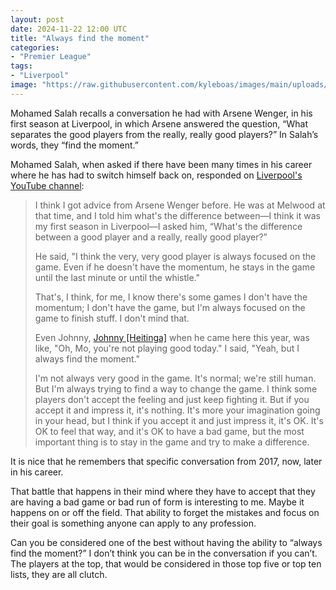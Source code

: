 ```yaml
---
layout: post
date: 2024-11-22 12:00 UTC
title: "Always find the moment"
categories:
- "Premier League"
tags:
- "Liverpool"
image: "https://raw.githubusercontent.com/kyleboas/images/main/uploads/2024/11/17/Image-17Nov2024_20:46:11.png"
---
```


Mohamed Salah recalls a conversation he had with Arsene Wenger, in his first season at Liverpool, in which Arsene answered the question, “What separates the good players from the really, really good players?” In Salah’s words, they “find the moment.”

<!---more--->

Mohamed Salah, when asked if there have been many times in his career where he has had to switch himself back on, responded on [Liverpool's YouTube channel](https://youtu.be/Go7PU6Yz2p8?si=07jDQMkjl-OIkP7g): 

> I think I got advice from Arsene Wenger before. He was at Melwood at that time, and I told him what's the difference between—I think it was my first season in Liverpool—I asked him, “What's the difference between a good player and a really, really good player?”
> 
> He said, "I think the very, very good player is always focused on the game. Even if he doesn't have the momentum, he stays in the game until the last minute or until the whistle."
> 
> That's, I think, for me, I know there's some games I don't have the momentum; I don't have the game, but I'm always focused on the game to finish stuff. I don't mind that.
> 
> Even Johnny, [Johnny [Heitinga]](https://en.m.wikipedia.org/wiki/John_Heitinga) when he came here this year, was like, "Oh, Mo, you're not playing good today." I said, "Yeah, but I always find the moment."
> 
> I'm not always very good in the game. It's normal; we're still human. But I'm always trying to find a way to change the game. I think some players don't accept the feeling and just keep fighting it. But if you accept it and impress it, it's nothing. It's more your imagination going in your head, but I think if you accept it and just impress it, it's OK. It's OK to feel that way, and it's OK to have a bad game, but the most important thing is to stay in the game and try to make a difference.

It is nice that he remembers that specific conversation from 2017, now, later in his career. 

That battle that happens in their mind where they have to accept that they are having a bad game or bad run of form is interesting to me. Maybe it happens on or off the field. That ability to forget the mistakes and focus on their goal is something anyone can apply to any profession. 

Can you be considered one of the best without having the ability to “always find the moment?” I don’t think you can be in the conversation if you can’t. The players at the top, that would be considered in those top five or top ten lists, they are all clutch.
